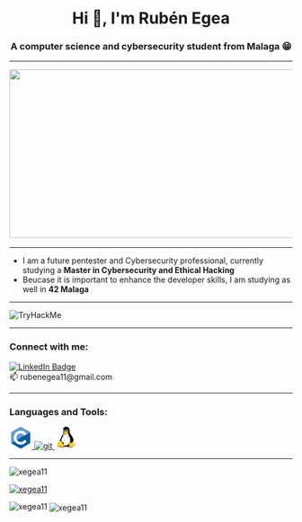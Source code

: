 <h1 align="center">Hi 👋, I'm Rubén Egea</h1>
<h3 align="center">A computer science and cybersecurity student from Malaga  😁</h3>

---

<p align="center"> <img src="https://static.timesofisrael.com/www/uploads/2018/01/hacker-1.jpg" width="600" height="300" </p>
  
---

- I am a future pentester and Cybersecurity professional, currently studying a **Master in Cybersecurity and Ethical Hacking**
- Beucase it is important to enhance the developer skills, I am studying as well in **42 Malaga**

---

<p align="left"> <img src="https://tryhackme-badges.s3.amazonaws.com/xEgea11.png" alt="TryHackMe"> </p>


---

<h3 align="left">Connect with me:</h3>
<p align="left">
</p>

<div id="badges">
  <a href="https://www.linkedin.com/in/egeasec">
    <img src="https://img.shields.io/badge/LinkedIn-blue?style=for-the-badge&logo=linkedin&logoColor=white" alt="LinkedIn Badge"/>
  </a>
</div>
📫 rubenegea11@gmail.com

---

<h3 align="left">Languages and Tools:</h3>
<p align="left"> <a href="https://www.cprogramming.com/" target="_blank" rel="noreferrer"> <img src="https://raw.githubusercontent.com/devicons/devicon/master/icons/c/c-original.svg" alt="c" width="40" height="40"/> </a> <a href="https://git-scm.com/" target="_blank" rel="noreferrer"> <img src="https://www.vectorlogo.zone/logos/git-scm/git-scm-icon.svg" alt="git" width="40" height="40"/> </a> <a href="https://www.linux.org/" target="_blank" rel="noreferrer"> <img src="https://raw.githubusercontent.com/devicons/devicon/master/icons/linux/linux-original.svg" alt="linux" width="40" height="40"/> </a> </p>

---

<p align="left"> <img src="https://komarev.com/ghpvc/?username=xegea11&label=Profile%20views&color=0e75b6&style=flat" alt="xegea11" /> </p>

<p align="left"> <a href="https://github.com/ryo-ma/github-profile-trophy"><img src="https://github-profile-trophy.vercel.app/?username=xegea11" alt="xegea11" /></a> </p>

<p><img align="left" src="https://github-readme-stats.vercel.app/api/top-langs?username=xegea11&show_icons=true&locale=en&layout=compact" alt="xegea11" /></p>

<p>&nbsp;<img align="center" src="https://github-readme-stats.vercel.app/api?username=xegea11&show_icons=true&locale=en" alt="xegea11" /></p>
